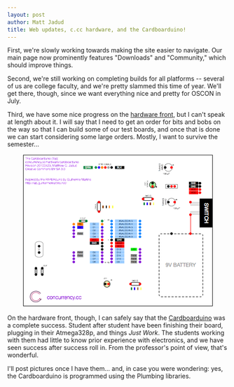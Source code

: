 ```yaml
---
layout: post
author: Matt Jadud
title: Web updates, c.cc hardware, and the Cardboarduino!
---
```


First, we're slowly working towards making the site easier to navigate. Our main page now prominently features "Downloads" and "Community," which should improve things.

Second, we're still working on completing builds for all platforms -- several of us are college faculty, and we're pretty slammed this time of year. We'll get there, though, since we want everything nice and pretty for OSCON in July.

Third, we have some nice progress on the [hardware front](/hardware/ccc.html), but I can't speak at length about it. I will say that I need to get an order for bits and bobs on the way so that I can build some of our test boards, and once that is done we can start considering some large orders. Mostly, I want to survive the semester...

<p align="center">
<img src="/images/cardboarduino-top.png"/>
</p>

On the hardware front, though, I can safely say that the [Cardboarduino](/hardware/cardboarduino.html) was a complete success. Student after student have been finishing their board, plugging in their Atmega328p, and things *Just Work*. The students working with them had little to know prior experience with electronics, and we have seen success after success roll in. From the professor's point of view, that's wonderful.

I'll post pictures once I have them... and, in case you were wondering: yes, the Cardboarduino is programmed using the Plumbing libraries.
